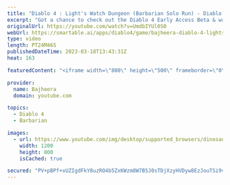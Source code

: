 ```yaml
---
title: "Diablo 4 : Light's Watch Dungeon (Barbarian Solo Run) - Diablo IV Early Access Beta"
excerpt: "Got a chance to check out the Diablo 4 Early Access Beta & wanted to share my first look at the game along with some epic ..."
originalUrl: https://youtube.com/watch?v=UmdbIYUl0S0
webUrl: https://smartable.ai/apps/diablo4/game/bajheera-diablo-4-lights-watch-dungeon-barbarian-solo-run-diablo-iv-early-access-beta/
type: video
length: PT24M46S
publishedDateTime: 2023-03-18T13:43:31Z
heat: 163

featuredContent: "<iframe width=\"800\" height=\"500\" frameborder=\"0\" src=\"https://www.youtube.com/embed/UmdbIYUl0S0\" allow=\"accelerometer; autoplay; encrypted-media; gyroscope; picture-in-picture\" allowfullscreen></iframe>"

provider:
  name: Bajheera
  domain: youtube.com

topics:
  - Diablo 4
  - Barbarian

images:
  - url: https://www.youtube.com/img/desktop/supported_browsers/dinosaur.png
    width: 1200
    height: 800
    isCached: true

secured: "PV+pBPf+xUZIgdFkY8uzRO4b5ZxKWzm8W7B5J0sTDjXzyHVDyw8EzJouTSi9vTjVUTSjqonnCcS3PVZHCdLtbEAWtRTv9C9ld47tM5+mKwPoyVqWk9EjCLy85RaECCeA+VUCPOj/JLxhpnjrQ7X5oYmCxQpRua7fS8G53B3M99GtSIuVD5VhWKIUZlBX4PAmZncHowW6nKWa2gezIlpJcoPkb+TpRtv12ef55GaDXUd+YQribC3e05BsFnA2RgKvk5wlmUj1ZiHLxPrP3aJckiqsdjwYlXZr5UqD22UQhkqSlInxSaCCn5OdF9KD7bJ+G1lwCKdkz0YCbyD3G0UTxxqGX4YUr4ELShnsIKTW52K58SOli9DnjzdlHtVg4ZZ0nFyNACiEceLzaVf6ycvIqcpW79wp59XXvR79OFyliT0=;j+P1nvCm91f9gmf8b3iYaQ=="
---
```


